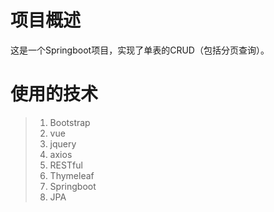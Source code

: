 # 项目概述

这是一个Springboot项目，实现了单表的CRUD（包括分页查询）。

# 使用的技术

> 1. Bootstrap
> 2. vue
> 3. jquery
> 4. axios
> 5. RESTful
> 6. Thymeleaf
> 7. Springboot
> 8. JPA



